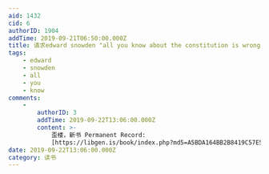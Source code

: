```yaml
---
aid: 1432
cid: 6
authorID: 1904
addTime: 2019-09-21T06:50:00.000Z
title: 请求edward snowden "all you know about the constitution is wrong"副本
tags:
    - edward
    - snowden
    - all
    - you
    - know
comments:
    -
        authorID: 3
        addTime: 2019-09-22T13:06:00.000Z
        content: >-
            歪楼，新书 Permanent Record:
            [https://libgen.is/book/index.php?md5=A5BDA164BB2B8419C57E57012A2F7F82](https://libgen.is/book/index.php?md5=A5BDA164BB2B8419C57E57012A2F7F82)
date: 2019-09-22T13:06:00.000Z
category: 读书
---
```



